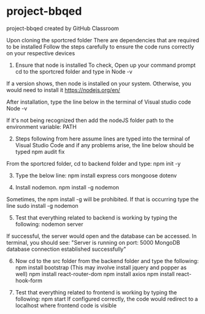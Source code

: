 # project-bbqed
project-bbqed created by GitHub Classroom

Upon cloning the sportcred folder
There are dependencies that are required to be installed
Follow the steps carefully to ensure the code runs correctly on your respective devices

1. Ensure that node is installed
To check,
Open up your command prompt
cd to the sportcred folder and type in
     Node -v

If a version shows, then node is installed on your system. Otherwise, you would need to install it 
https://nodejs.org/en/

After installation, type the line below in the terminal of Visual studio code
     Node -v 

If it's not being recognized then add the nodeJS folder path to the environment variable: PATH

2. Steps following from here assume lines are typed into the terminal of Visual Studio Code
and if any problems arise, the line below should be typed
     npm audit fix 

From the sportcred folder, cd to backend folder and type:
     npm init -y

3. Type the below line:
     npm install express cors mongoose dotenv

4. Install nodemon.
     npm install -g nodemon

Sometimes, the npm install -g will be prohibited. If that is occurring type the line
     sudo install -g nodemon

5. Test that everything related to backend is working by typing the following:
     nodemon server
     
If successful, the server would open and the database can be accessed. 
In terminal, you should see:
     "Server is running on port: 5000
      MongoDB database connection established successfully"

6. Now cd to the src folder from the backend folder and type the following:
     npm install bootstrap 
     (This may involve install jquery and popper as well)
     npm install react-router-dom
     npm install axios
     npm install react-hook-form
     
7. Test that everything related to frontend is working by typing the following:
     npm start 
If configured correctly, the code would redirect to a localhost where frontend code is visible
